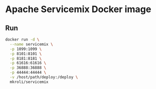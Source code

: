 Apache Servicemix Docker image
==============================

Run
---

```bash
docker run -d \
  --name servicemix \
  -p 1099:1099 \
  -p 8101:8101 \
  -p 8181:8181 \
  -p 61616:61616 \
  -p 36888:36888 \
  -p 44444:44444 \
  -v /host/path/deploy:/deploy \
  mkroli/servicemix
```
